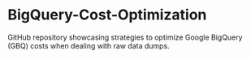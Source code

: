 # BigQuery-Cost-Optimization
GitHub repository showcasing strategies to optimize Google BigQuery (GBQ) costs when dealing with raw data dumps.
